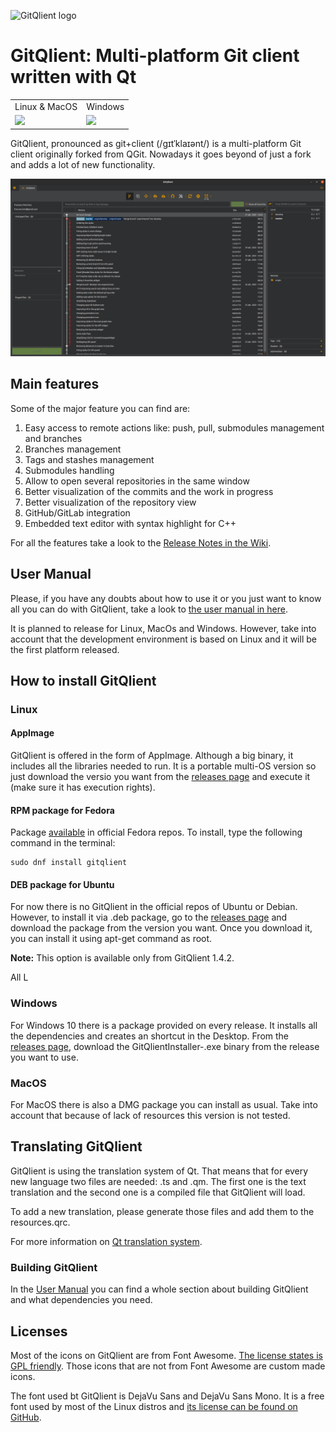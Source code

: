 ![GitQlient logo](https://github.com/francescmm/GitQlient/blob/master/src/resources/icons/GitQlientLogo96.png "GitQlient")

# GitQlient: Multi-platform Git client written with Qt

<table>
  <tr>
    <td>Linux & MacOS</td>
    <td>Windows</td>
  </tr>
  <tr>
    <td><a href="https://travis-ci.org/francescmm/GitQlient" target="_blank"><img src="https://travis-ci.org/francescmm/GitQlient.svg?branch=master"/></a></td>
    <td><a href="https://ci.appveyor.com/project/francescmm/gitqlient/branch/master" target="_blank"><img src="https://ci.appveyor.com/api/projects/status/ihw50uwdiim952c0/branch/master"/></a></td>
  </tr>
</table>

GitQlient, pronounced as git+client (/gɪtˈklaɪənt/) is a multi-platform Git client originally forked from QGit. Nowadays it goes beyond of just a fork and adds a lot of new functionality.

![GitQlient main screen](/docs/assets/GitQlient.png)

## Main features

Some of the major feature you can find are:

1. Easy access to remote actions like: push, pull, submodules management and branches
2. Branches management
3. Tags and stashes management
4. Submodules handling
5. Allow to open several repositories in the same window
6. Better visualization of the commits and the work in progress
7. Better visualization of the repository view
8. GitHub/GitLab integration
9. Embedded text editor with syntax highlight for C++

For all the features take a look to the [Release Notes in the Wiki](https://github.com/francescmm/GitQlient/wiki).

## User Manual

Please, if you have any doubts about how to use it or you just want to know all you can do with GitQlient, take a look to [the user manual in here](https://francescmm.github.io/GitQlient).

It is planned to release for Linux, MacOs and Windows. However, take into account that the development environment is based on Linux and it will be the first platform released.

## How to install GitQlient

### Linux

#### AppImage

GitQlient is offered in the form of AppImage. Although a big binary, it includes all the libraries needed to run. It is a portable multi-OS version so just download the versio you want from the [releases page](https://github.com/francescmm/GitQlient/releases) and execute it (make sure it has execution rights).

#### RPM package for Fedora

Package [available](https://src.fedoraproject.org/rpms/gitqlient) in official Fedora repos. To install, type the following command in the terminal:

```
sudo dnf install gitqlient
```

#### DEB package for Ubuntu

For now there is no GitQlient in the official repos of Ubuntu or Debian. However, to install it via .deb package, go to the [releases page](https://github.com/francescmm/GitQlient/releases) and download the package from the version you want. Once you download it, you can install it using apt-get command as root.

**Note:** This option is available only from GitQlient 1.4.2.

All L

### Windows

For Windows 10 there is a package provided on every release. It installs all the dependencies and creates an shortcut in the Desktop. From the [releases page](https://github.com/francescmm/GitQlient/releases), download the GitQlientInstaller-<version>.exe binary from the release you want to use.

### MacOS

For MacOS there is also a DMG package you can install as usual. Take into account that because of lack of resources this version is not tested.

## Translating GitQlient

GitQlient is using the translation system of Qt. That means that for every new language two files are needed: .ts and .qm. The first one is the text translation and the second one is a compiled file that GitQlient will load.

To add a new translation, please generate those files and add them to the resources.qrc.

For more information on [Qt translation system](https://doc.qt.io/qt-5/linguist-manager.html).

### Building GitQlient

In the [User Manual](https://francescmm.github.io/GitQlient/#appendix-b-build) you can find a whole section about building GitQlient and what dependencies you need.
  
## Licenses

Most of the icons on GitQlient are from Font Awesome. [The license states is GPL friendly](https://fontawesome.com/license/free). Those icons that are not from Font Awesome are custom made icons.

The font used bt GitQlient is DejaVu Sans and DejaVu Sans Mono. It is a free font used by most of the Linux distros and [its license can be found on GitHub](https://github.com/dejavu-fonts/dejavu-fonts/blob/master/LICENSE).
